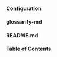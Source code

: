 #### Configuration
<!--
uri: https://github.com/about-code/glossarify-md/blob/master/conf/README.md
aliases: config option, config options
-->

#### glossarify-md
<!-- uri: https://github.com/about-code/glossarify-md -->


#### README.md
<!-- uri: https://github.com/about-code/glossarify-md/blob/master/README.md -->

#### Table of Contents
<!-- uri: https://github.com/about-code/glossarify-md/blob/master/README.md -->
